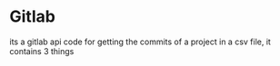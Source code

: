 # Gitlab
its a gitlab api code for getting the commits of a project in a csv file, it contains 3 things 
